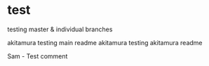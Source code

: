 # test
testing master &amp; individual branches

akitamura testing main readme
akitamura testing akitamura readme

Sam - Test comment
